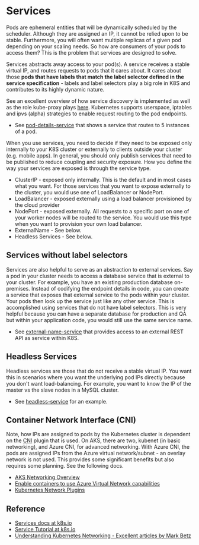 # Services #

Pods are ephemeral entities that will be dynamically scheduled by the scheduler.  Although they are assigned an IP, it cannot be relied upon to be stable.  Furthermore, you will often want multiple replicas of a given pod depending on your scaling needs.  So how are consumers of your pods to access them?  This is the problem that services are designed to solve.

Services abstracts away access to your pod(s).  A service receives a stable virtual IP, and routes requests to pods that it cares about.  It cares about those **pods that have labels that match the label selector defined in the service specification** - labels and label selectors play a big role in K8S and contributes to its highly dynamic nature.

See an excellent overview of how service discovery is implemented as well as the role kube-proxy plays [here](https://kubernetes.io/docs/concepts/services-networking/service/#the-gory-details-of-virtual-ips). Kubernetes supports userspace, iptables and ipvs (alpha) strategies to enable request routing to the pod endpoints.

* See [pod-details-service](./pod-details-service.yaml) that shows a service that routes to 5 instances of a pod.

When you use services, you need to decide if they need to be exposed only internally to your K8S cluster or externally to clients outside your cluster (e.g. mobile apps).  In general, you should only publish services that need to be published to reduce coupling and security exposure.  How you define the way your services are exposed is through the service type.

* ClusterIP - exposed only internally.  This is the default and in most cases what you want.  For those services that you want to expose externally to the cluster, you would use one of LoadBalancer or NodePort.
* LoadBalancer - exposed externally using a load balancer provisioned by the cloud provider
* NodePort - exposed externally.  All requests to a specific port on one of your worker nodes will be routed to the service.  You would use this type when you want to provision your own load balancer.
* ExternalName - See below.
* Headless Services - See below.

## Services without label selectors ##

Services are also helpful to serve as an abstraction to external services.  Say a pod in your cluster needs to access a database service that is external to your cluster.  For example, you have an existing production database on-premises.  Instead of codifying the endpoint details in code, you can create a service that exposes that external service to the pods within your cluster.  Your pods then look up the service just like any other service.  This is accomplished using services that do not have label selectors.  This is very helpful because you can have a separate database for production and QA but within your application code, you would still use the same service name.

* See [external-name-service](./external-name-service.yaml) that provides access to an external REST API as service within K8S.

## Headless Services ##

Headless services are those that do not receive a stable virtual IP.  You want this in scenarios where you want the underlying pod IPs directly because you don't want load-balancing.  For example, you want to know the IP of the master vs the slave nodes in a MySQL cluster.

* See [headless-service](./headless-service.yaml) for an example.

## Container Network Interface (CNI) ##

Note, how IPs are assigned to pods by the Kubernetes cluster is dependent on the [CNI](https://kubernetes.io/docs/concepts/extend-kubernetes/compute-storage-net/network-plugins/) plugin that is used.  On AKS, there are two, kubenet (in basic networking), and Azure CNI, for advanced networking.  With Azure CNI, the pods are assigned IPs from the Azure virtual network/subnet - an overlay network is not used.  This provides some significant benefits but also requires some planning.  See the following docs.

* [AKS Networking Overview](https://docs.microsoft.com/en-us/azure/aks/networking-overview)
* [Enable containers to use Azure Virtual Network capabilities](https://docs.microsoft.com/en-us/azure/virtual-network/container-networking-overview)
* [Kubernetes Network Plugins](https://kubernetes.io/docs/concepts/extend-kubernetes/compute-storage-net/network-plugins/)

## Reference ##

* [Services docs at k8s.io](https://kubernetes.io/docs/concepts/services-networking/service/)
* [Service Tutorial at k8s.io](https://kubernetes.io/docs/tasks/access-application-cluster/service-access-application-cluster/)
* [Understanding Kubernetes Networking - Excellent articles by Mark Betz](https://medium.com/google-cloud/understanding-kubernetes-networking-pods-7117dd28727)